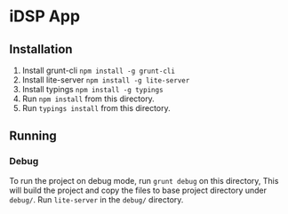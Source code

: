 # iDSP App

## Installation

1. Install grunt-cli `npm install -g grunt-cli`
2. Install lite-server `npm install -g lite-server`
3. Install typings `npm install -g typings`
4. Run `npm install` from this directory.
5. Run `typings install` from this directory.


## Running

### Debug
To run the project on debug mode, run `grunt debug` on this directory,
This will build the project and copy the files to base project directory under `debug/`.
Run `lite-server` in the `debug/` directory.
